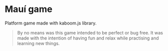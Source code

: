 # Mauí game
Platform game made with kaboom.js library.

>By no means was this game intended to be perfect or bug free.
>It was made with the intention of having fun and relax while practising 
>and learning new things. 